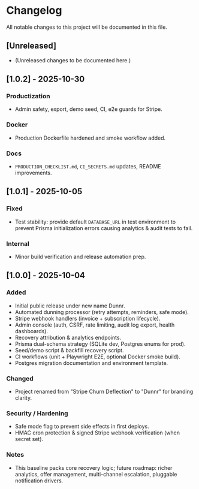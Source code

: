 # Changelog

All notable changes to this project will be documented in this file.

## [Unreleased]
- (Unreleased changes to be documented here.)

## [1.0.2] - 2025-10-30
### Productization
- Admin safety, export, demo seed, CI, e2e guards for Stripe.
### Docker
- Production Dockerfile hardened and smoke workflow added.
### Docs
- `PRODUCTION_CHECKLIST.md`, `CI_SECRETS.md` updates, README improvements.

## [1.0.1] - 2025-10-05
### Fixed
- Test stability: provide default `DATABASE_URL` in test environment to prevent Prisma initialization errors causing analytics & audit tests to fail.
### Internal
- Minor build verification and release automation prep.

## [1.0.0] - 2025-10-04
### Added
- Initial public release under new name Dunnr.
- Automated dunning processor (retry attempts, reminders, safe mode).
- Stripe webhook handlers (invoice + subscription lifecycle).
- Admin console (auth, CSRF, rate limiting, audit log export, health dashboards).
- Recovery attribution & analytics endpoints.
- Prisma dual-schema strategy (SQLite dev, Postgres enums for prod).
- Seed/demo script & backfill recovery script.
- CI workflows (unit + Playwright E2E, optional Docker smoke build).
- Postgres migration documentation and environment template.

### Changed
- Project renamed from "Stripe Churn Deflection" to "Dunnr" for branding clarity.

### Security / Hardening
- Safe mode flag to prevent side effects in first deploys.
- HMAC cron protection & signed Stripe webhook verification (when secret set).

### Notes
- This baseline packs core recovery logic; future roadmap: richer analytics, offer management, multi-channel escalation, pluggable notification drivers.


